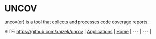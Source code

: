 # UNCOV

 uncov(er) is a tool that collects and processes
 code coverage reports. 

 SITE: https://github.com/xaizek/uncov
 | [Applications](https://portable-linux-apps.github.io/apps.html) | [Home](https://portable-linux-apps.github.io)
 | --- | --- |

